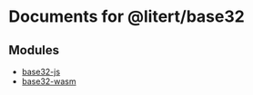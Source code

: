 # Documents for @litert/base32

## Modules

- [base32-js](base32-js/index.md)
- [base32-wasm](base32-wasm/index.md)
